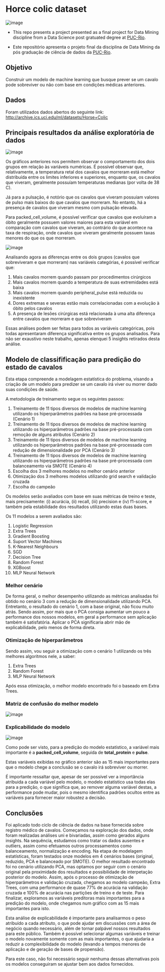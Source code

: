 # Horce colic dataset

![image](https://user-images.githubusercontent.com/42875146/122683224-3953d780-d1d4-11eb-9a3b-e639f13532f9.png)

- This repo presents a project presented as a final project for Data Mining discipline from a Data Science post gratuated degree at [PUC-Rio](https://www.puc-rio.br/english/).

- Este repositório apresenta o projeto final da disciplina de Data Mining da pós graduação de ciência de dados da [PUC-Rio](https://www.puc-rio.br/).

## Objetivo

Construir um modelo de machine learning que busque prever se um cavalo pode sobreviver ou não com base em condições médicas anteriores.

## Dados

Foram utilizados dados abertos do seguinte link: http://archive.ics.uci.edu/ml/datasets/Horse+Colic

## Principais resultados da análise exploratória de dados

![image](https://user-images.githubusercontent.com/42875146/122683338-eaf30880-d1d4-11eb-82d4-d6be396f2958.png)

Os gráficos anteriores nos permitem observar o comportamento dos dois grupos em relação às variáveis numéricas. É possível observar que, relativamente, a temperatura retal dos cavalos que morreram está melhor distribuída entre os limites inferiores e superiores, enquanto que, os cavalos que viveram, geralmente possuíam temperaturas medianas (por volta de 38 C). 

Já para a pulsação, é notório que os cavalos que viveram possuiam valores de pulso mais baixos do que cavalos que morreram. No entanto, há a presença de cavalos que viveram mesmo com pulsação elevada. 

Para packed_cell_volume, é possível verificar que cavalos que evoluíram a óbito geralmente possuem valores maiores para esta variável em comparação com cavalos que viveram, ao contrário do que acontece na taxa de respiração, onde cavalos que viveram geralmente possuem taxas menores do que os que morreram.

![image](https://user-images.githubusercontent.com/42875146/122683343-efb7bc80-d1d4-11eb-95ef-16b144dac2cd.png)

Analisando agora as diferenças entre os dois grupos (cavalos que sobreviveram e que morreram) nas variáveis categórias, é possível verificar que:

1. Mais cavalos morrem quando passam por procedimentos cirúrgicos
1. Mais cavalos morrem quando a temperatura de suas extremidades está baixa
1. Mais cavalos morrem quando peripheral_pulse está reduzida ou inexistente
1. Dores extremas e severas estão mais correlacionadas com a evolução à óbito pelos cavalos
1. A presença de lesões cirúrgicas está relacionada à uma alta diferença entre cavalos que morreram e que sobreviveram

Essas análises podem ser feitas para todos as variáveis categóricas, pois todas apresentaram diferença significativa entre os grupos analisados. Para não ser exaustivo neste trabalho, apenas elenquei 5 insights retirados desta análise. 

## Modelo de classifificação para predição do estado de cavalos

Esta etapa compreende a modelagem estatística do problema, visando a criação de um modelo para predizer se um cavalo irá viver ou morrer dado suas condições de saúde. 

A metodologia de treinamento segue os seguintes passos:

1. Treinamento de 11 tipos diversos de modelos de machine learning utilizando os hiperparâmetros padrões na base pré-processada (Cenário 1)
1. Treinamento de 11 tipos diversos de modelos de machine learning utilizando os hiperparâmetros padrões na base pré-processada com remoção de alguns atributos (Cenário 2)
1. Treinamento de 11 tipos diversos de modelos de machine learning utilizando os hiperparâmetros padrões na base pré-processada com redução de dimensionalidade por PCA (Cenário 3)
1. Treinamento de 11 tipos diversos de modelos de machine learning utilizando os hiperparâmetros padrões na base pré-processada com balanceamento via SMOTE (Cenário 4)
1. Escolha dos 3 melhores modelos no melhor cenário anterior
1. Otimização dos 3 melhores modelos utilizando grid search e validação cruzada
1. Escolha do campeão

Os modelos serão avaliados com base em suas métricas de treino e teste, mais precisamente: (i) acurácia, (ii) recall, (iii) precision e (iv) f1-score, e também pela estabilidade dos resultados utilizando estas duas bases.

Os 11 modelos a serem avaliados são:
1. Logistic Regression
1. Extra Trees
1. Gradient Boosting
1. Suport Vector Machines
1. K-Nearest Neighbours
1. SGD
1. Decision Tree
1. Random Forest
1. XGBoost
1. MLP Neural Network

### Melhor cenário

De forma geral, o melhor desempenho utilizando as métricas analisadas foi obtido no cenário 3 com a redução de dimensionalidade utilizando PCA. Entretanto, o resultado do cenário 1, com a base original, não ficou muito atrás. Sendo assim, por mais que o PCA consiga aumentar um pouco a performance dos nossos modelos, em geral a performance sem aplicação também é satisfatória. Aplicar o PCA significaria abrir mão de explicabilidade, pelo menos de forma direta.

### Otimização de hiperparâmetros

Sendo assim, vou seguir a otimização com o cenário 1 utilizando os três melhores algoritmos nele, a saber:

1. Extra Trees
1. Random Forest
1. MLP Neural Network

Após essa otimização, o melhor modelo encontrado foi o baseado em Extra Trees.

### Matriz de confusão do melhor modelo

![image](https://user-images.githubusercontent.com/42875146/122683467-c21f4300-d1d5-11eb-9b53-b6391cc2b8b8.png)

### Explicabilidade do modelo

![image](https://user-images.githubusercontent.com/42875146/122683485-d5321300-d1d5-11eb-96e8-b1670b94310b.png)

Como pode ser visto, para a predição do modelo estatístico, a variável mais importante é a **packed_cell_volume**, seguida de **total_protein** e **pulse**.

Estas variáveis exibidas no gráfico anterior são as 15 mais importantes para que o modelo chege a conclusão se o cavalo irá sobreviver ou morrer.

É importante ressaltar que, apesar de ser possível ver a importância atribuida a cada variável pelo modelo, o modelo estatístico usa todas elas para a predição, o que significa que, ao remover alguma variável destas, a performance pode mudar, pois o mesmo identifica padrões ocultos entre as variáveis para fornecer maior robustez a decisão. 

## Conclusões

Foi aplicado todo ciclo de ciência de dados na base fornecida sobre registro médico de cavalos. Começamos na exploração dos dados, onde foram realizadas análises uni e bivariadas, assim como gerados alguns insights. Na sequência, estudamos como tratar os dados ausentes e outliers, assim como efetuamos outros processamentos como balanceamento, normalização e encoding. 
Na etapa de modelagem estatísticas, foram testados onze modelos em 4 cenários bases (original, reduzido, PCA e balanceado por SMOTE). O melhor resultado encontrado foi no cenário utilizando PCA, mas optamos por seguir com o cenário original pela proximidade dos resultados e possibilidade de interpetação posterior do modelo.
Assim, após o processo de otimização de hiperparâmetros e validação cruzada, chegamos ao modelo campeão, Extra Trees, com uma performance de quase 77% de acurácia na validação cruzada e 100% de acurácia nas partições de treino e de teste.
Para finalizar, exploramos as variáveis preditoras mais importantes para a predição do modelo, onde chegamos num gráfico com as 15 mais importantes para isto.

Esta análise de explicabilidade é importante para analisarmos o peso atribuído a cada atributo, o que pode ajudar em discussões com a área de negócio quando necessário, além de tornar palpável nossos resultados para este público. Também é possível selecionar algumas variáveis e treinar o modelo novamente somente com as mais importantes, o que ajudaria a reduzir a complexibilidade do modelo (levando a tempos menores de aplicação e de geração de bases de propensão). 

Para este caso, não foi necessário seguir nenhuma dessas alternativas pois os modelos conseguiram se ajustar bem aos dados fornecidos. 
